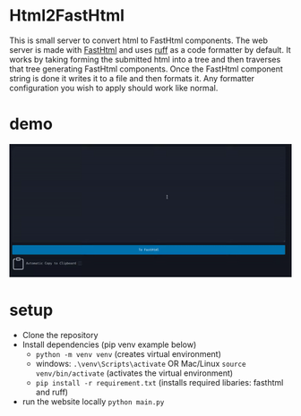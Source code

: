 # Html2FastHtml 
This is small server to convert html to FastHtml components.
The web server is made with [FastHtml](https://github.com/AnswerDotAI/fasthtml "fasthtml github") and
   uses [ruff](https://github.com/astral-sh/ruff "Ruff github") as a code formatter by default.
It works by taking forming the submitted html into a tree and then traverses that tree
   generating FastHtml components.
Once the FastHtml component string is done it writes it to a file and then formats it.
Any formatter configuration you wish to apply should work like normal.
# demo
![Demo GIF](demo.gif)
# setup
- Clone the repository
- Install dependencies (pip venv example below)
    - `python -m venv venv` (creates virtual environment)
    - windows: `.\venv\Scripts\activate` OR Mac/Linux `source venv/bin/activate` (activates the virtual environment)
    - `pip install -r requirement.txt` (installs required libaries: fasthtml and ruff)
- run the website locally `python main.py`
